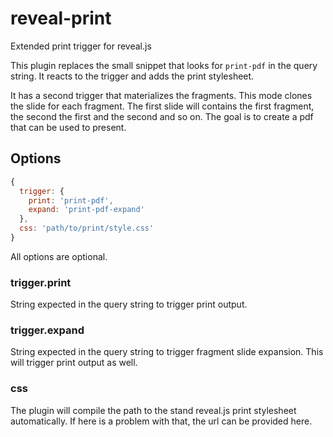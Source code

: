 # reveal-print

Extended print trigger for reveal.js

This plugin replaces the small snippet that looks for `print-pdf`
in the query string. It reacts to the trigger and adds the print stylesheet.

It has a second trigger that materializes the fragments. This mode
clones the slide for each fragment. The first slide will contains the first
fragment, the second the first and the second and so on. The goal is to
create a pdf that can be used to present.

## Options

```JavaScript
{
  trigger: {
    print: 'print-pdf',
    expand: 'print-pdf-expand'
  },
  css: 'path/to/print/style.css'
}
```

All options are optional. 

### trigger.print

String expected in the query string to trigger print output.

### trigger.expand

String expected in the query string to trigger fragment slide expansion. This
will trigger print output as well.

### css 

The plugin will compile the path to the stand reveal.js print stylesheet automatically.
If here is a problem with that, the url can be provided here.
